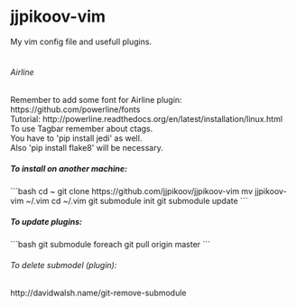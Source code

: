 # jjpikoov-vim
My vim config file and usefull plugins.
<br><br>

<h6>Airline</h6>
Remember to add some font for Airline plugin: https://github.com/powerline/fonts<br>
Tutorial: http://powerline.readthedocs.org/en/latest/installation/linux.html<br>
To use Tagbar remember about ctags.<br>
You have to 'pip install jedi' as well.<br>
Also 'pip install flake8' will be necessary.<br>



<h5>To install on another machine:</h5>
```bash
cd ~
git clone https://github.com/jjpikoov/jjpikoov-vim
mv jjpikoov-vim ~/.vim
cd ~/.vim
git submodule init
git submodule update
```

<h5>To update plugins:</h5>
```bash
git submodule foreach git pull origin master
```

<h6>To delete submodel (plugin):</h6>
http://davidwalsh.name/git-remove-submodule
